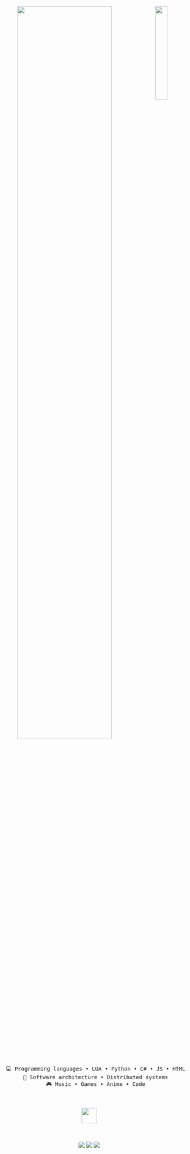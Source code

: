 <div align="center">
<img src="https://media.discordapp.net/attachments/1123200947074637874/1212050595406422037/279670412-5e0ce0fb-c544-4f8c-a307-5849165746d0.png?ex=65f06d14&is=65ddf814&hm=6e41f3536a1f042aae3ba85436c16d4623e72becc20c3392d8a6e769ff78e0b2&=&format=webp&quality=lossless&width=197&height=350" width="25%" align="right" />
<img src="https://readme-typing-svg.demolab.com?font=Inconsolata&weight=500&size=50&duration=4000&pause=300&color=A7A459&center=true&vCenter=true&multiline=true&repeat=false&random=false&width=1300&height=140&lines=Hello+hello;I'm+AnSit%2C+a+Developer+and+me+very+Handsome+%E2%9C%A9" width="70%" />
<br><br>
<pre>
    💻 Programming languages • LUA • Python • C# • JS • HTML
    📖 Software architecture • Distributed systems
    🎮 Music • Games • Anime • Code
</pre>
<br><br>
<img src="https://raw.githubusercontent.com/Pet-Simulator-99/PHub/main/assets/kyubey.gif" height="40" />
<br><br><br>
    
[![](https://media.discordapp.net/attachments/1123200947074637874/1212042170089865256/1024px-Facebook_Logo_28201929.png?ex=65f0653c&is=65ddf03c&hm=bb63a346d06b968d2ee83add8f294a846323e3328ddce77d0ce72e7c9e96a1fa&=&format=webp&quality=lossless&width=40&height=40)](http://facebook.com/AnSit.Developers)
[![](https://media.discordapp.net/attachments/1123200947074637874/1212044714770038794/discord-v2.png?ex=65f0679a&is=65ddf29a&hm=af924614657f723eef9c34cbdd654002c649397fbec60ca3bf065ab69449e031&=&format=webp&quality=lossless&width=40&height=40)](https://discord.com/users/940862803802210334)
[![](https://media.discordapp.net/attachments/1123200947074637874/1212046026366779392/ty28DHx7IiZAwbeMh0ezGTxSzOPLn7zIW330PT7dAQmYQTP2efcVSWozQHAAAAAElFTkSuQmCC.png?ex=65f068d3&is=65ddf3d3&hm=ea7f1f685fce8904a380086fdb09d44dafe1a7f256ff8860261642cd7fb48a4b&=&format=webp&quality=lossless&width=40&height=40)](https://discord.com/invite/W-azure)
